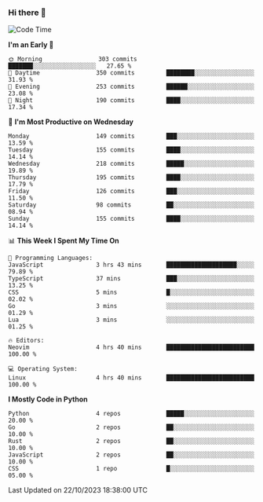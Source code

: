 ### Hi there 👋
<!--START_SECTION:waka-->
![Code Time](http://img.shields.io/badge/Code%20Time-190%20hrs%2048%20mins-blue)

**I'm an Early 🐤** 

```text
🌞 Morning                303 commits         ███████░░░░░░░░░░░░░░░░░░   27.65 % 
🌆 Daytime                350 commits         ████████░░░░░░░░░░░░░░░░░   31.93 % 
🌃 Evening                253 commits         ██████░░░░░░░░░░░░░░░░░░░   23.08 % 
🌙 Night                  190 commits         ████░░░░░░░░░░░░░░░░░░░░░   17.34 % 
```
📅 **I'm Most Productive on Wednesday** 

```text
Monday                   149 commits         ███░░░░░░░░░░░░░░░░░░░░░░   13.59 % 
Tuesday                  155 commits         ████░░░░░░░░░░░░░░░░░░░░░   14.14 % 
Wednesday                218 commits         █████░░░░░░░░░░░░░░░░░░░░   19.89 % 
Thursday                 195 commits         ████░░░░░░░░░░░░░░░░░░░░░   17.79 % 
Friday                   126 commits         ███░░░░░░░░░░░░░░░░░░░░░░   11.50 % 
Saturday                 98 commits          ██░░░░░░░░░░░░░░░░░░░░░░░   08.94 % 
Sunday                   155 commits         ████░░░░░░░░░░░░░░░░░░░░░   14.14 % 
```


📊 **This Week I Spent My Time On** 

```text
💬 Programming Languages: 
JavaScript               3 hrs 43 mins       ████████████████████░░░░░   79.89 % 
TypeScript               37 mins             ███░░░░░░░░░░░░░░░░░░░░░░   13.25 % 
CSS                      5 mins              █░░░░░░░░░░░░░░░░░░░░░░░░   02.02 % 
Go                       3 mins              ░░░░░░░░░░░░░░░░░░░░░░░░░   01.29 % 
Lua                      3 mins              ░░░░░░░░░░░░░░░░░░░░░░░░░   01.25 % 

🔥 Editors: 
Neovim                   4 hrs 40 mins       █████████████████████████   100.00 % 

💻 Operating System: 
Linux                    4 hrs 40 mins       █████████████████████████   100.00 % 
```

**I Mostly Code in Python** 

```text
Python                   4 repos             █████░░░░░░░░░░░░░░░░░░░░   20.00 % 
Go                       2 repos             ██░░░░░░░░░░░░░░░░░░░░░░░   10.00 % 
Rust                     2 repos             ██░░░░░░░░░░░░░░░░░░░░░░░   10.00 % 
JavaScript               2 repos             ██░░░░░░░░░░░░░░░░░░░░░░░   10.00 % 
CSS                      1 repo              █░░░░░░░░░░░░░░░░░░░░░░░░   05.00 % 
```




 Last Updated on 22/10/2023 18:38:00 UTC
<!--END_SECTION:waka-->

<!--
**YoganshSharma/YoganshSharma** is a ✨ _special_ ✨ repository because its `README.md` (this file) appears on your GitHub profile.

Here are some ideas to get you started:

- 🔭 I’m currently working on ...
- 🌱 I’m currently learning ...
- 👯 I’m looking to collaborate on ...
- 🤔 I’m looking for help with ...
- 💬 Ask me about ...
- 📫 How to reach me: ...
- 😄 Pronouns: ...
- ⚡ Fun fact: ...
-->
